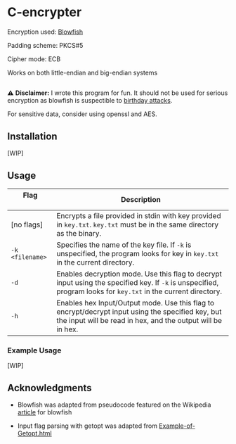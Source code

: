 # C-encrypter

Encryption used: [Blowfish](https://en.wikipedia.org/wiki/Blowfish_(cipher))

Padding scheme: PKCS#5

Cipher mode: ECB

Works on both little-endian and big-endian systems

##

:warning: **Disclaimer:** I wrote this program for fun. It should not be used for serious encryption as blowfish is suspectible to [birthday attacks](https://en.wikipedia.org/wiki/Birthday_attack).

For sensitive data, consider using openssl and AES.

## Installation

[WIP]

## Usage

| Flag &nbsp;&nbsp;&nbsp;&nbsp;&nbsp;&nbsp;&nbsp;&nbsp;&nbsp;&nbsp;&nbsp;&nbsp;&nbsp;&nbsp;&nbsp;         | Description                                                                                   |
|------------|--------------------------------------------------------------------------------------------------------------------------------------------------------------------------------------------|
| [no flags] | Encrypts a file provided in stdin with key provided in `key.txt`. `key.txt` must be in the same directory as the binary.                                                                    |
| `-k <filename>`| Specifies the name of the key file. If `-k` is unspecified, the program looks for key in `key.txt` in the current directory.                                                               |
| `-d`       | Enables decryption mode. Use this flag to decrypt input using the specified key. If `-k` is unspecified, program looks for `key.txt` in the current directory.                             |
| `-h`       | Enables hex Input/Output mode. Use this flag to encrypt/decrypt input using the specified key, but the input will be read in hex, and the output will be in hex.                      |


### Example Usage

[WIP]


## Acknowledgments

* Blowfish was adapted from pseudocode featured on the Wikipedia [article](https://en.wikipedia.org/wiki/Blowfish_(cipher)) for blowfish

* Input flag parsing with getopt was adapted from [Example-of-Getopt.html](https://www.gnu.org/software/libc/manual/html_node/Example-of-Getopt.html)
